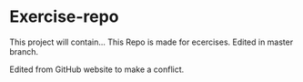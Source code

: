 # Exercise-repo
This project will contain...
This Repo is made for ecercises.
Edited in master branch.

Edited from GitHub website to make a conflict.
